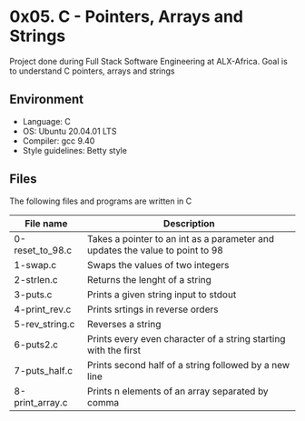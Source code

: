 # 0x05. C - Pointers, Arrays and Strings
Project done during Full Stack Software Engineering at ALX-Africa. Goal is to understand C pointers, arrays and strings

## Environment
* Language: C
* OS: Ubuntu 20.04.01 LTS
* Compiler: gcc 9.40
* Style guidelines: Betty style

## Files
The following files and programs are written in C

File name | Description
 --- | ---
 0-reset_to_98.c | Takes a pointer to an int as a parameter and updates the value to point to 98
 1-swap.c | Swaps the values of two integers
 2-strlen.c | Returns the lenght of a string
 3-puts.c | Prints a given string input to stdout
 4-print_rev.c | Prints srtings in reverse orders
 5-rev_string.c | Reverses a string
 6-puts2.c | Prints every even character of a string starting with the first
 7-puts_half.c | Prints second half of a string followed by a new line
 8-print_array.c | Prints n elements of an array separated by comma
